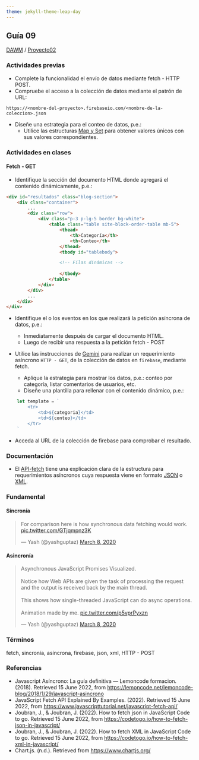 ```yaml
---
theme: jekyll-theme-leap-day
---
```


## Guía 09

[DAWM](/DAWM/) / [Proyecto02](/DAWM/proyectos/2024/proyecto02)

### Actividades previas

* Complete la funcionalidad el envío de datos mediante fetch - HTTP POST.
* Compruebe el acceso a la colección de datos mediante el patrón de URL:

```
https://<nombre-del-proyecto>.firebaseio.com/<nombre-de-la-coleccion>.json
```

* Diseñe una estrategia para el conteo de datos, p.e.:
	+ Utilice las estructuras [Map y Set](https://javascript.info/map-set) para obtener valores únicos con sus valores correspondientes.

### Actividades en clases

#### Fetch - GET

* Identifique la sección del documento HTML donde agregará el contenido dinámicamente, p.e.:

```html
<div id="resultados" class="blog-section">
	<div class="container">
		...
		<div class="row">
			<div class="p-3 p-lg-5 border bg-white">
				<table class="table site-block-order-table mb-5">
					<thead>
						<th>Categoría</th>
						<th>Conteo</th>
					</thead>
					<tbody id="tablebody">

					<!-- Filas dinámicas -->
					
					</tbody>
				</table>
			</div>
		</div>
		...
	</div>
</div>
```

* Identifique el o los eventos en los que realizará la petición asíncrona de datos, p.e.:

	+ Inmediatamente después de cargar el documento HTML.
	+ Luego de recibir una respuesta a la petición fetch - POST

* Utilice las instrucciones de [Gemini](gemini/guia09-gemini01.pdf) para realizar un requerimiento asíncrono `HTTP - GET`, de la colección de datos en `firebase`, mediante fetch.
	
	+ Aplique la estrategia para mostrar los datos, p.e.: conteo por categoría, listar comentarios de usuarios, etc.
	+ Diseñe una plantilla para rellenar con el contenido dinámico, p.e.:

```javascript
	let template = `
		<tr>
			<td>${categoria}</td>
			<td>${conteo}</td>
		</tr>
	`
```

* Acceda al URL de la colección de firebase para comprobar el resultado.

### Documentación

* El [API-fetch](https://www.javascripttutorial.net/web-apis/javascript-fetch-api/) tiene una explicación clara de la estructura para requerimientos asíncronos cuya respuesta viene en formato [JSON](https://codetogo.io/how-to-fetch-json-in-javascript/) o [XML](https://codetogo.io/how-to-fetch-xml-in-javascript/).

### Fundamental

#### Sincronía

<blockquote class="twitter-tweet"><p lang="en" dir="ltr">For comparison here is how synchronous data fetching would work. <a href="https://t.co/GTjqmpnz3K">pic.twitter.com/GTjqmpnz3K</a></p>&mdash; Yash (@yashguptaz) <a href="https://twitter.com/yashguptaz/status/1236594518054469632?ref_src=twsrc%5Etfw">March 8, 2020</a></blockquote> <script async src="https://platform.twitter.com/widgets.js" charset="utf-8"></script>

#### Asincronía

<blockquote class="twitter-tweet"><p lang="en" dir="ltr">Asynchronous JavaScript Promises Visualized.<br><br>Notice how Web APIs are given the task of processing the request and the output is received back by the main thread.<br><br>This shows how single-threaded JavaScript can do async operations.<br><br>Animation made by me. <a href="https://t.co/p5vprPyxzn">pic.twitter.com/p5vprPyxzn</a></p>&mdash; Yash (@yashguptaz) <a href="https://twitter.com/yashguptaz/status/1236586576722812928?ref_src=twsrc%5Etfw">March 8, 2020</a></blockquote> <script async src="https://platform.twitter.com/widgets.js" charset="utf-8"></script>

### Términos

fetch, sincronía, asíncrona, firebase, json, xml, HTTP - POST

### Referencias

* Javascript Asíncrono: La guía definitiva — Lemoncode formacion. (2018). Retrieved 15 June 2022, from https://lemoncode.net/lemoncode-blog/2018/1/29/javascript-asincrono
* JavaScript Fetch API Explained By Examples. (2022). Retrieved 15 June 2022, from https://www.javascripttutorial.net/javascript-fetch-api/
* Joubran, J., & Joubran, J. (2022). How to fetch json in JavaScript Code to go. Retrieved 15 June 2022, from https://codetogo.io/how-to-fetch-json-in-javascript/
* Joubran, J., & Joubran, J. (2022). How to fetch XML in JavaScript Code to go. Retrieved 15 June 2022, from https://codetogo.io/how-to-fetch-xml-in-javascript/
* Chart.js. (n.d.). Retrieved from https://www.chartjs.org/